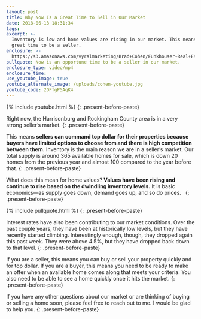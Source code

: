```yaml
---
layout: post
title: Why Now Is a Great Time to Sell in Our Market
date: 2018-06-13 18:31:34
tags:
excerpt: >-
  Inventory is low and home values are rising in our market. This means it is a
  great time to be a seller.
enclosure: >-
  https://s3.amazonaws.com/vyralmarketing/Brad+Cohen/Funkhouser+Real+Estate+Group-+Why+Now+Is+a+Great+Time+to+Sell+in+Our+Market.mp4
pullquote: Now is an opportune time to be a seller in our market.
enclosure_type: video/mp4
enclosure_time:
use_youtube_image: true
youtube_alternate_image: /uploads/cohen-youtube.jpg
youtube_code: 2OFfgP5AqK4
---
```


{% include youtube.html %}
{: .present-before-paste}

Right now, the Harrisonburg and Rockingham County area is in a very strong seller’s market.
{: .present-before-paste}

This means **sellers can command top dollar for their properties because buyers have limited options to choose from and there is high competition between them.** Inventory is the main reason we are in a seller’s market. Our total supply is around 365 available homes for sale, which is down 20 homes from the previous year and almost 100 compared to the year before that.
{: .present-before-paste}

What does this mean for home values? **Values have been rising and continue to rise based on the dwindling inventory levels.** It is basic economics—as supply goes down, demand goes up, and so do prices. &nbsp;
{: .present-before-paste}

{% include pullquote.html %}
{: .present-before-paste}

Interest rates have also been contributing to our market conditions. Over the past couple years, they have been at historically low levels, but they have recently started climbing. Interestingly enough, though, they dropped again this past week. They were above 4.5%, but they have dropped back down to that level.
{: .present-before-paste}

If you are a seller, this means you can buy or sell your property quickly and for top dollar. If you are a buyer, this means you need to be ready to make an offer when an available home comes along that meets your criteria. You also need to be able to see a home quickly once it hits the market.
{: .present-before-paste}

If you have any other questions about our market or are thinking of buying or selling a home soon, please feel free to reach out to me. I would be glad to help you.
{: .present-before-paste}